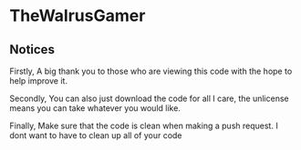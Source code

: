 # TheWalrusGamer
## Notices
Firstly, A big thank you to those who are viewing this code with the hope to help improve it.

Secondly, You can also just download the code for all I care, the unlicense means you can take whatever you would like.

Finally, Make sure that the code is clean when making a push request. I dont want to have to clean up all of your code
